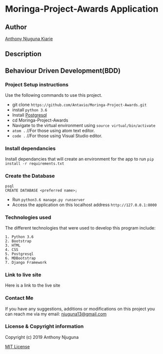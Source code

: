 # Moringa-Project-Awards Application

## Author
[Anthony Njuguna Kiarie](https://github.com/Antavio)

## Description

## Behaviour Driven Development(BDD)

### Project Setup instructions
Use the following commands to use this project.
- git clone `https://github.com/Antavio/Moringa-Project-Awards.git`
- install `python 3.6`
- Install [Postgresql](https://www.postgresql.org/download/)
- cd Moringa-Project-Awards
- Navigate to the virtual environment using `source virtual/bin/activate`
- `atom .`  //For those using atom text editor.
- `code .`  //For those using Visual Studio editor.

### Install dependancies
Install dependancies that will create an environment for the app to run `pip install -r requirements.txt`

### Create the Database
```
psql
CREATE DATABASE <preferred name>;
```
- Run `python3.6 manage.py runserver`
- Access the application on this localhost address `http://127.0.0.1:8000`

### Technologies used
The different technologies that were used to develop this program include:
```
1. Python 3.6 
2. Bootstrap
3. HTML
4. CSS
5. Postgresql
6. MDBootstrap
7. Django Framework
```

### Link to live site
Here is a link to the live site

### Contact Me
If you have any suggestions, additions or modifications on this project you can reach me via my email: njuguna13@gmail.com

### License  & Copyright information
Copyright (c) 2019 Anthony Njuguna

[MIT License](./LICENSE)
